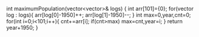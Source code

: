 int maximumPopulation(vector<vector<int>>& logs) {
int arr[101]={0};
for(vector<int> log : logs){
arr[log[0]-1950]++;
arr[log[1]-1950]--;
}
int max=0,year,cnt=0;
for(int i=0;i<101;i++){
cnt+=arr[i];
if(cnt>max)
max=cnt,year=i;
}
return year+1950;
}